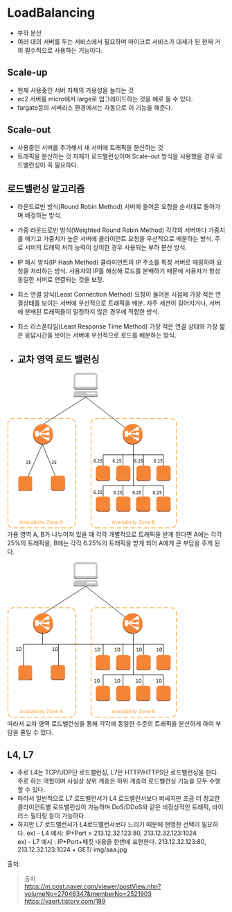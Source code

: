 # LoadBalancing
- 부하 분산
- 여러 대의 서버를 두는 서비스에서 필요하며 마이크로 서비스가 대세가 된 현재 거의 필수적으로 사용하는 기능이다.
## Scale-up
- 현재 사용중인 서버 자체의 가용성을 늘리는 것
- ec2 서버를 micro에서 large로 업그레이드하는 것을 예로 들 수 있다.
- fargate등의 서버리스 환경에서는 자동으로 이 기능을 해준다.
## Scale-out
- 사용중인 서버를 추가해서 새 서버에 트래픽을 분산하는 것
- 트래픽을 분산하는 것 자체가 로드밸런싱이며 Scale-out 방식을 사용했을 경우 로드밸런싱이 꼭 필요하다.

## 로드밸런싱 알고리즘
- 라운드로빈 방식(Round Robin Method)
서버에 들어온 요청을 순서대로 돌아가며 배정하는 방식. 

- 가중 라운드로빈 방식(Weighted Round Robin Method)
각각의 서버마다 가중치를 매기고 가중치가 높은 서버에 클라이언트 요청을 우선적으로 배분하는 방식. 주로 서버의 트래픽 처리 능력이 상이한 경우 사용되는 부하 분산 방식.

- IP 해시 방식(IP Hash Method)
클라이언트의 IP 주소를 특정 서버로 매핑하여 요청을 처리하는 방식. 사용자의 IP를 해싱해 로드를 분배하기 때문에 사용자가 항상 동일한 서버로 연결되는 것을 보장.

- 최소 연결 방식(Least Connection Method)
요청이 들어온 시점에 가장 적은 연결상태를 보이는 서버에 우선적으로 트래픽을 배분. 자주 세션이 길어지거나, 서버에 분배된 트래픽들이 일정하지 않은 경우에 적합한 방식.

- 최소 리스폰타임(Least Response Time Method)
가장 적은 연결 상태와 가장 짧은 응답시간을 보이는 서버에 우선적으로 로드를 배분하는 방식.

- ## 교차 영역 로드 밸런싱  
![ecs20](/public/JS/ecs20.PNG)    
가용 영역 A, B가 나누어져 있을 때 각각 개별적으로 트래픽을 받게 된다면 A에는 각각 25%의 트래픽을, B에는 각각 6.25%의 트래픽을 받게 되어 A에게 큰 부담을 주게 된다.


![ecs19](/public/JS/ecs19.PNG)    
따라서 교차 영역 로드밸런싱을 통해 각각에 동일한 수준의 트래픽을 분산하게 하여 부담을 줄일 수 있다.


## L4, L7
- 주로 L4는 TCP/UDP단 로드밸런싱, L7은 HTTP/HTTPS단 로드밸런싱을 한다. 주로 하는 역할이며 사실상 상위 계층은 하위 계층의 로드밸런싱 기능을 모두 수행 할 수 있다.
- 따라서 일반적으로 L7 로드밸런서가 L4 로드밸런서보다 비싸지만 조금 더 정교한 클라이언트별 로드밸런싱이 가능하며 DoS/DDoS와 같은 비정상적인 트래픽, 바이러스 필터링 등이 가능하다.
- 하지만 L7 로드밸런서가 L4로드밸런서보다 느리기 때문에 현명한 선택이 필요하다.
ex) - L4 예시: IP+Port > 213.12.32.123:80, 213.12.32.123:1024  
ex) - L7 예시 : IP+Port+패킷 내용을 한번에 표현한다. 213.12.32.123:80, 213.12.32.123:1024 + GET/ img/aaa.jpg  



출처: 
> 출처  
> https://m.post.naver.com/viewer/postView.nhn?volumeNo=27046347&memberNo=2521903  
> https://vaert.tistory.com/189 
